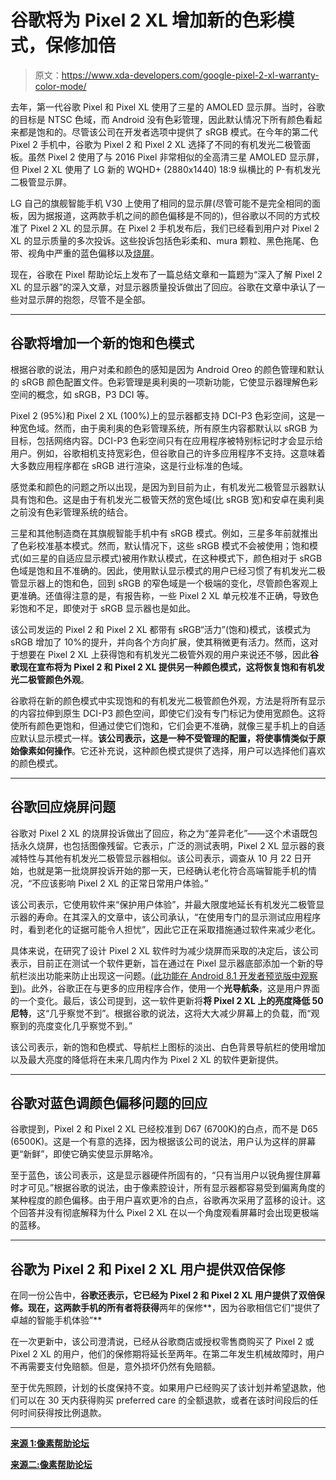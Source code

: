 # 谷歌将为 Pixel 2 XL 增加新的色彩模式，保修加倍

> 原文：<https://www.xda-developers.com/google-pixel-2-xl-warranty-color-mode/>

去年，第一代谷歌 Pixel 和 Pixel XL 使用了三星的 AMOLED 显示屏。当时，谷歌的目标是 NTSC 色域，而 Android 没有色彩管理，因此默认情况下所有颜色看起来都是饱和的。尽管该公司在开发者选项中提供了 sRGB 模式。在今年的第二代 Pixel 2 手机中，谷歌为 Pixel 2 和 Pixel 2 XL 选择了不同的有机发光二极管面板。虽然 Pixel 2 使用了与 2016 Pixel 非常相似的全高清三星 AMOLED 显示屏，但 Pixel 2 XL 使用了 LG 新的 WQHD+ (2880x1440) 18:9 纵横比的 P-有机发光二极管显示屏。

LG 自己的旗舰智能手机 V30 上使用了相同的显示屏(尽管可能不是完全相同的面板，因为据报道，这两款手机之间的颜色偏移是不同的)，但谷歌以不同的方式校准了 Pixel 2 XL 的显示屏。在 Pixel 2 手机发布后，我们已经看到用户对 Pixel 2 XL 的显示质量的多次投诉。这些投诉包括色彩柔和、mura 颗粒、黑色拖尾、色带、视角中严重的蓝色偏移以及[烧屏](https://www.xda-developers.com/google-pixel-2-xl-display-burn-issues/)。

现在，谷歌在 Pixel 帮助论坛上发布了一篇总结文章和一篇题为“深入了解 Pixel 2 XL 的显示器”的深入文章，对显示器质量投诉做出了回应。谷歌在文章中承认了一些对显示屏的抱怨，尽管不是全部。

* * *

## 谷歌将增加一个新的饱和色模式

根据谷歌的说法，用户对柔和颜色的感知是因为 Android Oreo 的颜色管理和默认的 sRGB 颜色配置文件。色彩管理是奥利奥的一项新功能，它使显示器理解色彩空间的概念，如 sRGB，P3 DCI 等。

Pixel 2 (95%)和 Pixel 2 XL (100%)上的显示器都支持 DCI-P3 色彩空间，这是一种宽色域。然而，由于奥利奥的色彩管理系统，所有原生内容都默认以 sRGB 为目标，包括网络内容。DCI-P3 色彩空间只有在应用程序被特别标记时才会显示给用户。例如，谷歌相机支持宽彩色，但谷歌自己的许多应用程序不支持。这意味着大多数应用程序都在 sRGB 进行渲染，这是行业标准的色域。

感觉柔和颜色的问题之所以出现，是因为到目前为止，有机发光二极管显示器默认具有饱和色。这是由于有机发光二极管天然的宽色域(比 sRGB 宽)和安卓在奥利奥之前没有色彩管理系统的结合。

三星和其他制造商在其旗舰智能手机中有 sRGB 模式。例如，三星多年前就推出了色彩校准基本模式。然而，默认情况下，这些 sRGB 模式不会被使用；饱和模式(如三星的自适应显示模式)被用作默认模式，在这种模式下，颜色相对于 sRGB 色域是饱和且不准确的。因此，使用默认显示模式的用户已经习惯了有机发光二极管显示器上的饱和色，回到 sRGB 的窄色域是一个极端的变化，尽管颜色客观上更准确。还值得注意的是，有报告称，一些 Pixel 2 XL 单元校准不正确，导致色彩饱和不足，即使对于 sRGB 显示器也是如此。

该公司发运的 Pixel 2 和 Pixel 2 XL 都带有 sRGB“活力”(饱和)模式，该模式为 sRGB 增加了 10%的提升，并向各个方向扩展，使其稍微更有活力。然而，这对于想要在 Pixel 2 XL 上获得饱和有机发光二极管外观的用户来说还不够，因此**谷歌现在宣布将为 Pixel 2 和 Pixel 2 XL 提供另一种颜色模式，这将恢复饱和有机发光二极管颜色外观**。

谷歌将在新的颜色模式中实现饱和的有机发光二极管颜色外观，方法是将所有显示的内容拉伸到原生 DCI-P3 颜色空间，即使它们没有专门标记为使用宽颜色。这将使所有颜色更饱和，但通过使它们饱和，它们会更不准确，就像三星手机上的自适应默认显示模式一样。**该公司表示，这是一种不受管理的配置，将使事情类似于原始像素如何操作**。它还补充说，这种颜色模式提供了选择，用户可以选择他们喜欢的颜色模式。

* * *

## 谷歌回应烧屏问题

谷歌对 Pixel 2 XL 的烧屏投诉做出了回应，称之为“差异老化”——这个术语既包括永久烧屏，也包括图像残留。它表示，广泛的测试表明，Pixel 2 XL 显示器的衰减特性与其他有机发光二极管显示器相似。该公司表示，调查从 10 月 22 日开始，也就是第一批烧屏投诉开始的那一天，已经确认老化符合高端智能手机的情况，“不应该影响 Pixel 2 XL 的正常日常用户体验。”

该公司表示，它使用软件来“保护用户体验”，并最大限度地延长有机发光二极管显示器的寿命。在其深入的文章中，该公司承认，“在使用专门的显示测试应用程序时，看到老化的证据可能令人担忧”，因此它正在采取措施通过软件来减少老化。

具体来说，在研究了设计 Pixel 2 XL 软件时为减少烧屏而采取的决定后，该公司表示，目前正在测试一个软件更新，旨在通过在 Pixel 显示器底部添加一个新的导航栏淡出功能来防止出现这一问题。[(此功能在 Android 8.1 开发者预览版中观察到)](https://www.xda-developers.com/android-8-1-oreo-developer-preview-features/)。此外，谷歌正在与更多的应用程序合作，使用一个**光导航条**，这是用户界面的一个变化。最后，该公司提到，这一软件更新将**将 Pixel 2 XL 上的亮度降低 50 尼特**，这“几乎察觉不到”。根据谷歌的说法，这将大大减少屏幕上的负载，而“观察到的亮度变化几乎察觉不到。”

该公司表示，新的饱和色模式、导航栏上图标的淡出、白色背景导航栏的使用增加以及最大亮度的降低将在未来几周内作为 Pixel 2 XL 的软件更新提供。

* * *

## 谷歌对蓝色调颜色偏移问题的回应

谷歌提到，Pixel 2 和 Pixel 2 XL 已经校准到 D67 (6700K)的白点，而不是 D65 (6500K)。这是一个有意的选择，因为根据该公司的说法，用户认为这样的屏幕更“新鲜”，即使它确实使显示屏略冷。

至于蓝色，该公司表示，这是显示器硬件所固有的，“只有当用户以锐角握住屏幕时才可见。”根据谷歌的说法，由于像素腔设计，所有显示器都容易受到偏离角度的某种程度的颜色偏移。由于用户喜欢更冷的白点，谷歌再次采用了蓝移的设计。这个回答并没有彻底解释为什么 Pixel 2 XL 在以一个角度观看屏幕时会出现更极端的蓝移。

* * *

## 谷歌为 Pixel 2 和 Pixel 2 XL 用户提供双倍保修

在同一份公告中，**谷歌还表示，它已经为 Pixel 2 和 Pixel 2 XL 用户提供了双倍保修。现在，这两款手机的所有者将获得**两年的保修**，因为谷歌相信它们“提供了卓越的智能手机体验”**

在一次更新中，该公司澄清说，已经从谷歌商店或授权零售商购买了 Pixel 2 或 Pixel 2 XL 的用户，他们的保修期将延长至两年。在第二年发生机械故障时，用户不再需要支付免赔额。但是，意外损坏仍然有免赔额。

至于优先照顾，计划的长度保持不变。如果用户已经购买了该计划并希望退款，他们可以在 30 天内获得购买 preferred care 的全额退款，或者在该时间段后的任何时间获得按比例退款。

* * *

[**来源 1:像素帮助论坛**](https://productforums.google.com/forum/#!topic/phone-by-google/FRyoLZZjXvo)

[**来源二:像素帮助论坛**](https://productforums.google.com/forum/#!topic/phone-by-google/y1FWSMFcDgA;context-place=forum/phone-by-google)